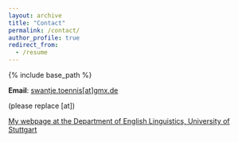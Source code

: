 ```yaml
---
layout: archive
title: "Contact"
permalink: /contact/
author_profile: true
redirect_from:
  - /resume
---
```


{% include base_path %}




**Email**: <a href="mailto:swantje.toennis[at]gmx.de">swantje.toennis[at]gmx.de</a>

(please replace [at])

[My webpage at the Department of English Linguistics, University of Stuttgart](https://www.ling.uni-stuttgart.de/institut/team/Toennis/)  

